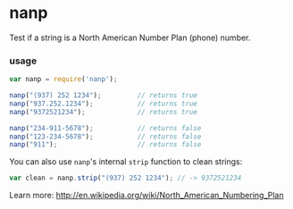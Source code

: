 # nanp

Test if a string is a North American Number Plan (phone) number.

### usage

```javascript
var nanp = require('nanp');

nanp("(937) 252 1234");         // returns true
nanp("937.252.1234");           // returns true
nanp("9372521234");             // returns true

nanp("234-911-5678");           // returns false
nanp("123-234-5678");           // returns false
nanp("911");                    // returns false

```

You can also use `nanp`'s internal `strip` function to clean strings:

```javascript
var clean = nanp.strip("(937) 252 1234"); // -> 9372521234
```

Learn more: http://en.wikipedia.org/wiki/North_American_Numbering_Plan

